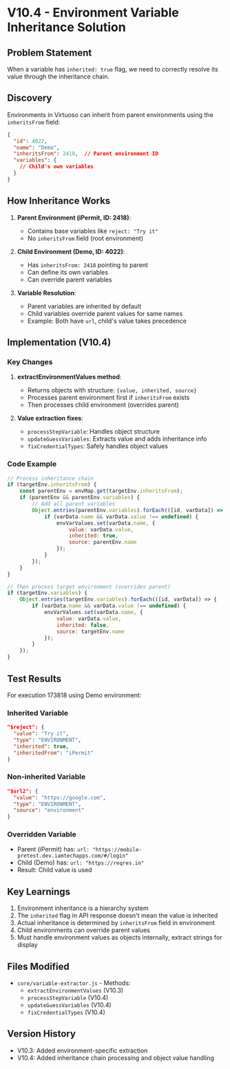 # V10.4 - Environment Variable Inheritance Solution

## Problem Statement
When a variable has `inherited: true` flag, we need to correctly resolve its value through the inheritance chain.

## Discovery
Environments in Virtuoso can inherit from parent environments using the `inheritsFrom` field:
```json
{
  "id": 4022,
  "name": "Demo",
  "inheritsFrom": 2418,  // Parent environment ID
  "variables": {
    // Child's own variables
  }
}
```

## How Inheritance Works
1. **Parent Environment (iPermit, ID: 2418)**:
   - Contains base variables like `reject: "Try it"`
   - No `inheritsFrom` field (root environment)

2. **Child Environment (Demo, ID: 4022)**:
   - Has `inheritsFrom: 2418` pointing to parent
   - Can define its own variables
   - Can override parent variables

3. **Variable Resolution**:
   - Parent variables are inherited by default
   - Child variables override parent values for same names
   - Example: Both have `url`, child's value takes precedence

## Implementation (V10.4)

### Key Changes
1. **extractEnvironmentValues method**:
   - Returns objects with structure: `{value, inherited, source}`
   - Processes parent environment first if `inheritsFrom` exists
   - Then processes child environment (overrides parent)

2. **Value extraction fixes**:
   - `processStepVariable`: Handles object structure
   - `updateGuessVariables`: Extracts value and adds inheritance info
   - `fixCredentialTypes`: Safely handles object values

### Code Example
```javascript
// Process inheritance chain
if (targetEnv.inheritsFrom) {
    const parentEnv = envMap.get(targetEnv.inheritsFrom);
    if (parentEnv && parentEnv.variables) {
        // Add all parent variables
        Object.entries(parentEnv.variables).forEach(([id, varData]) => {
            if (varData.name && varData.value !== undefined) {
                envVarValues.set(varData.name, {
                    value: varData.value,
                    inherited: true,
                    source: parentEnv.name
                });
            }
        });
    }
}

// Then process target environment (overrides parent)
if (targetEnv.variables) {
    Object.entries(targetEnv.variables).forEach(([id, varData]) => {
        if (varData.name && varData.value !== undefined) {
            envVarValues.set(varData.name, {
                value: varData.value,
                inherited: false,
                source: targetEnv.name
            });
        }
    });
}
```

## Test Results
For execution 173818 using Demo environment:

### Inherited Variable
```json
"$reject": {
  "value": "Try it",
  "type": "ENVIRONMENT",
  "inherited": true,
  "inheritedFrom": "iPermit"
}
```

### Non-inherited Variable
```json
"$url2": {
  "value": "https://google.com",
  "type": "ENVIRONMENT",
  "source": "environment"
}
```

### Overridden Variable
- Parent (iPermit) has: `url: "https://mobile-pretest.dev.iamtechapps.com/#/login"`
- Child (Demo) has: `url: "https://reqres.in"`
- Result: Child value is used

## Key Learnings
1. Environment inheritance is a hierarchy system
2. The `inherited` flag in API response doesn't mean the value is inherited
3. Actual inheritance is determined by `inheritsFrom` field in environment
4. Child environments can override parent values
5. Must handle environment values as objects internally, extract strings for display

## Files Modified
- `core/variable-extractor.js` - Methods:
  - `extractEnvironmentValues` (V10.3)
  - `processStepVariable` (V10.4)
  - `updateGuessVariables` (V10.4)
  - `fixCredentialTypes` (V10.4)

## Version History
- V10.3: Added environment-specific extraction
- V10.4: Added inheritance chain processing and object value handling
